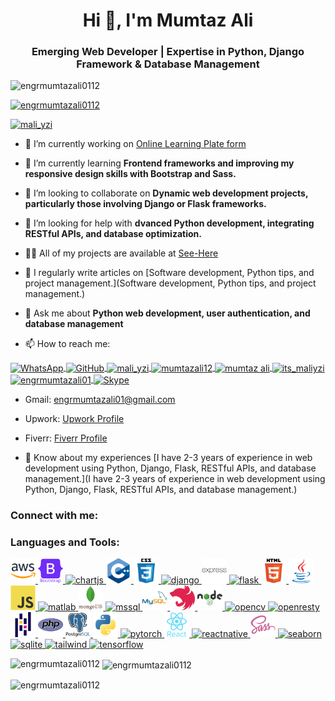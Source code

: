 <h1 align="center">Hi 👋, I'm Mumtaz Ali</h1>
<h3 align="center">Emerging Web Developer | Expertise in Python, Django Framework & Database Management</h3>

<p align="left"> <img src="https://komarev.com/ghpvc/?username=engrmumtazali0112&label=Profile%20views&color=0e75b6&style=flat" alt="engrmumtazali0112" /> </p>

<p align="left"> <a href="https://github.com/ryo-ma/github-profile-trophy"><img src="https://github-profile-trophy.vercel.app/?username=engrmumtazali0112" alt="engrmumtazali0112" /></a> </p>

<p align="left"> <a href="https://twitter.com/mali_yzi" target="blank"><img src="https://img.shields.io/twitter/follow/mali_yzi?logo=twitter&style=for-the-badge" alt="mali_yzi" /></a> </p>

- 🔭 I’m currently working on [Online Learning Plate form](https://github.com/engrmumtazali0112/Study-Hub-Django)

- 🌱 I’m currently learning **Frontend frameworks and improving my responsive design skills with Bootstrap and Sass.**

- 👯 I’m looking to collaborate on **Dynamic web development projects, particularly those involving Django or Flask frameworks.**

- 🤝 I’m looking for help with **dvanced Python development, integrating RESTful APIs, and database optimization.**
  
- 👨‍💻 All of my projects are available at [See-Here](https://github.com/engrmumtazali0112) 

- 📝 I regularly write articles on [Software development, Python tips, and project management.](Software development, Python tips, and project management.)

- 💬 Ask me about **Python web development, user authentication, and database management**

- 📫 How to reach me:  
<p align="left">
  <a href="https://wa.me/923476338292" target="_blank">
    <img align="center" src="https://raw.githubusercontent.com/rahuldkjain/github-profile-readme-generator/master/src/images/icons/Social/whatsapp.svg" alt="WhatsApp" height="30" width="40" />
  </a>
  <a href="https://github.com/engrmumtazali0112/engrmumtazali0112/tree/main" target="_blank">
    <img align="center" src="https://raw.githubusercontent.com/rahuldkjain/github-profile-readme-generator/master/src/images/icons/Social/github.svg" alt="GitHub" height="30" width="40" />
  </a>
  <a href="https://twitter.com/mali_yzi" target="_blank">
    <img align="center" src="https://raw.githubusercontent.com/rahuldkjain/github-profile-readme-generator/master/src/images/icons/Social/twitter.svg" alt="mali_yzi" height="30" width="40" />
  </a>
  <a href="https://linkedin.com/in/mumtazali12" target="_blank">
    <img align="center" src="https://raw.githubusercontent.com/rahuldkjain/github-profile-readme-generator/master/src/images/icons/Social/linked-in-alt.svg" alt="mumtazali12" height="30" width="40" />
  </a>
  <a href="https://fb.com/mumtaz ali" target="_blank">
    <img align="center" src="https://raw.githubusercontent.com/rahuldkjain/github-profile-readme-generator/master/src/images/icons/Social/facebook.svg" alt="mumtaz ali" height="30" width="40" />
  </a>
  <a href="https://www.instagram.com/its_maliyzi?igsh=mwr1y2x1a2xpazbpoa" target="_blank">
    <img align="center" src="https://raw.githubusercontent.com/rahuldkjain/github-profile-readme-generator/master/src/images/icons/Social/instagram.svg" alt="its_maliyzi" height="30" width="40" />
  </a>
  <a href="https://www.hackerrank.com/engrmumtazali01" target="_blank">
    <img align="center" src="https://raw.githubusercontent.com/rahuldkjain/github-profile-readme-generator/master/src/images/icons/Social/hackerrank.svg" alt="engrmumtazali01" height="30" width="40" />
    <a href="https://join.skype.com/invite/rxDq4gBgCzAI" target="_blank">
    <img align="center" src="https://raw.githubusercontent.com/rahuldkjain/github-profile-readme-generator/master/src/images/icons/Social/skype.svg" alt="Skype" height="30" width="40" />
</a>

  
</p>

 - Gmail: [engrmumtazali01@gmail.com](mailto:engrmumtazali01@gmail.com)
  
  - Upwork: [Upwork Profile](https://www.upwork.com/nx/find-work/best-matches)
    
  - Fiverr: [Fiverr Profile](https://www.fiverr.com/engrmumtazali01?up_rollout=true)





- 📄 Know about my experiences [I have 2-3 years of experience in web development using Python, Django, Flask, RESTful APIs, and database management.](I have 2-3 years of experience in web development using Python, Django, Flask, RESTful APIs, and database management.)


<h3 align="left">Connect with me:</h3>


<h3 align="left">Languages and Tools:</h3>
<p align="left"> <a href="https://aws.amazon.com" target="_blank" rel="noreferrer"> <img src="https://raw.githubusercontent.com/devicons/devicon/master/icons/amazonwebservices/amazonwebservices-original-wordmark.svg" alt="aws" width="40" height="40"/> </a> <a href="https://getbootstrap.com" target="_blank" rel="noreferrer"> <img src="https://raw.githubusercontent.com/devicons/devicon/master/icons/bootstrap/bootstrap-plain-wordmark.svg" alt="bootstrap" width="40" height="40"/> </a> <a href="https://www.chartjs.org" target="_blank" rel="noreferrer"> <img src="https://www.chartjs.org/media/logo-title.svg" alt="chartjs" width="40" height="40"/> </a> <a href="https://www.w3schools.com/cpp/" target="_blank" rel="noreferrer"> <img src="https://raw.githubusercontent.com/devicons/devicon/master/icons/cplusplus/cplusplus-original.svg" alt="cplusplus" width="40" height="40"/> </a> <a href="https://www.w3schools.com/css/" target="_blank" rel="noreferrer"> <img src="https://raw.githubusercontent.com/devicons/devicon/master/icons/css3/css3-original-wordmark.svg" alt="css3" width="40" height="40"/> </a> <a href="https://www.djangoproject.com/" target="_blank" rel="noreferrer"> <img src="https://cdn.worldvectorlogo.com/logos/django.svg" alt="django" width="40" height="40"/> </a> <a href="https://expressjs.com" target="_blank" rel="noreferrer"> <img src="https://raw.githubusercontent.com/devicons/devicon/master/icons/express/express-original-wordmark.svg" alt="express" width="40" height="40"/> </a> <a href="https://flask.palletsprojects.com/" target="_blank" rel="noreferrer"> <img src="https://www.vectorlogo.zone/logos/pocoo_flask/pocoo_flask-icon.svg" alt="flask" width="40" height="40"/> </a> <a href="https://www.w3.org/html/" target="_blank" rel="noreferrer"> <img src="https://raw.githubusercontent.com/devicons/devicon/master/icons/html5/html5-original-wordmark.svg" alt="html5" width="40" height="40"/> </a> <a href="https://www.java.com" target="_blank" rel="noreferrer"> <img src="https://raw.githubusercontent.com/devicons/devicon/master/icons/java/java-original.svg" alt="java" width="40" height="40"/> </a> <a href="https://developer.mozilla.org/en-US/docs/Web/JavaScript" target="_blank" rel="noreferrer"> <img src="https://raw.githubusercontent.com/devicons/devicon/master/icons/javascript/javascript-original.svg" alt="javascript" width="40" height="40"/> </a> <a href="https://www.mathworks.com/" target="_blank" rel="noreferrer"> <img src="https://upload.wikimedia.org/wikipedia/commons/2/21/Matlab_Logo.png" alt="matlab" width="40" height="40"/> </a> <a href="https://www.mongodb.com/" target="_blank" rel="noreferrer"> <img src="https://raw.githubusercontent.com/devicons/devicon/master/icons/mongodb/mongodb-original-wordmark.svg" alt="mongodb" width="40" height="40"/> </a> <a href="https://www.microsoft.com/en-us/sql-server" target="_blank" rel="noreferrer"> <img src="https://www.svgrepo.com/show/303229/microsoft-sql-server-logo.svg" alt="mssql" width="40" height="40"/> </a> <a href="https://www.mysql.com/" target="_blank" rel="noreferrer"> <img src="https://raw.githubusercontent.com/devicons/devicon/master/icons/mysql/mysql-original-wordmark.svg" alt="mysql" width="40" height="40"/> </a> <a href="https://nestjs.com/" target="_blank" rel="noreferrer"> <img src="https://raw.githubusercontent.com/devicons/devicon/master/icons/nestjs/nestjs-plain.svg" alt="nestjs" width="40" height="40"/> </a> <a href="https://nodejs.org" target="_blank" rel="noreferrer"> <img src="https://raw.githubusercontent.com/devicons/devicon/master/icons/nodejs/nodejs-original-wordmark.svg" alt="nodejs" width="40" height="40"/> </a> <a href="https://opencv.org/" target="_blank" rel="noreferrer"> <img src="https://www.vectorlogo.zone/logos/opencv/opencv-icon.svg" alt="opencv" width="40" height="40"/> </a> <a href="https://openresty.org/" target="_blank" rel="noreferrer"> <img src="https://openresty.org/images/logo.png" alt="openresty" width="40" height="40"/> </a> <a href="https://pandas.pydata.org/" target="_blank" rel="noreferrer"> <img src="https://raw.githubusercontent.com/devicons/devicon/2ae2a900d2f041da66e950e4d48052658d850630/icons/pandas/pandas-original.svg" alt="pandas" width="40" height="40"/> </a> <a href="https://www.php.net" target="_blank" rel="noreferrer"> <img src="https://raw.githubusercontent.com/devicons/devicon/master/icons/php/php-original.svg" alt="php" width="40" height="40"/> </a> <a href="https://www.postgresql.org" target="_blank" rel="noreferrer"> <img src="https://raw.githubusercontent.com/devicons/devicon/master/icons/postgresql/postgresql-original-wordmark.svg" alt="postgresql" width="40" height="40"/> </a> <a href="https://www.python.org" target="_blank" rel="noreferrer"> <img src="https://raw.githubusercontent.com/devicons/devicon/master/icons/python/python-original.svg" alt="python" width="40" height="40"/> </a> <a href="https://pytorch.org/" target="_blank" rel="noreferrer"> <img src="https://www.vectorlogo.zone/logos/pytorch/pytorch-icon.svg" alt="pytorch" width="40" height="40"/> </a> <a href="https://reactjs.org/" target="_blank" rel="noreferrer"> <img src="https://raw.githubusercontent.com/devicons/devicon/master/icons/react/react-original-wordmark.svg" alt="react" width="40" height="40"/> </a> <a href="https://reactnative.dev/" target="_blank" rel="noreferrer"> <img src="https://reactnative.dev/img/header_logo.svg" alt="reactnative" width="40" height="40"/> </a> <a href="https://sass-lang.com" target="_blank" rel="noreferrer"> <img src="https://raw.githubusercontent.com/devicons/devicon/master/icons/sass/sass-original.svg" alt="sass" width="40" height="40"/> </a> <a href="https://seaborn.pydata.org/" target="_blank" rel="noreferrer"> <img src="https://seaborn.pydata.org/_images/logo-mark-lightbg.svg" alt="seaborn" width="40" height="40"/> </a> <a href="https://www.sqlite.org/" target="_blank" rel="noreferrer"> <img src="https://www.vectorlogo.zone/logos/sqlite/sqlite-icon.svg" alt="sqlite" width="40" height="40"/> </a> <a href="https://tailwindcss.com/" target="_blank" rel="noreferrer"> <img src="https://www.vectorlogo.zone/logos/tailwindcss/tailwindcss-icon.svg" alt="tailwind" width="40" height="40"/> </a> <a href="https://www.tensorflow.org" target="_blank" rel="noreferrer"> <img src="https://www.vectorlogo.zone/logos/tensorflow/tensorflow-icon.svg" alt="tensorflow" width="40" height="40"/> </a> </p>

<p><img align="left" src="https://github-readme-stats.vercel.app/api/top-langs?username=engrmumtazali0112&show_icons=true&locale=en&layout=compact" alt="engrmumtazali0112" /></p>

<p>&nbsp;<img align="center" src="https://github-readme-stats.vercel.app/api?username=engrmumtazali0112&show_icons=true&locale=en" alt="engrmumtazali0112" /></p>

<p><img align="center" src="https://github-readme-streak-stats.herokuapp.com/?user=engrmumtazali0112&" alt="engrmumtazali0112" /></p>
